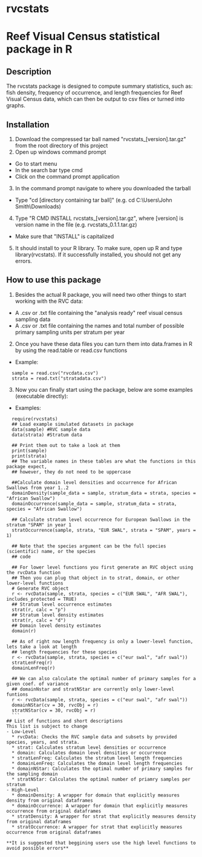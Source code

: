 rvcstats
========

# Reef Visual Census statistical package in R

## Description
The rvcstats package is designed to compute summary statistics, such as: fish density, frequency of occurrence, and length frequencies for Reef Visual Census data, which can then be output to csv files or turned into graphs. 

## Installation 
1. Download the compressed tar ball named "rvcstats_[version].tar.gz" from the root directory of this project
2. Open up windows command prompt 
  * Go to start menu
  * In the search bar type cmd
  * Click on the command prompt application
3. In the command prompt navigate to where you downloaded the tarball
  * Type "cd [directory containing tar ball]" (e.g. cd C:\Users\John Smith\Downloads\)
4. Type "R CMD INSTALL rvcstats\_[version].tar.gz", where [version] is version name in the file (e.g. rvcstats\_0.1.1.tar.gz)
  * Make sure that "INSTALL" is capitalized
5. It should install to your R library. To make sure, open up R and type library(rvcstats). If it successfully installed, you should not get any errors. 

## How to use this package
1. Besides the actual R package, you will need two other things to start working with the RVC data:
  * A .csv or .txt file containing the "analysis ready" reef visual census sampling data
  * A .csv or .txt file containing the names and total number of possible primary sampling units per stratum per year
2. Once you have these data files you can turn them into data.frames in R by using the read.table or read.csv functions
  * Example:
  ``` 
    sample = read.csv("rvcdata.csv")
    strata = read.txt("stratadata.csv")
  ```
3. Now you can finally start using the package, below are some examples (executable directly):
 * Examples:
  ```
	require(rvcstats)
	## Load example simulated datasets in package
	data(sample) #RVC sample data
	data(strata) #Stratum data
	
	## Print them out to take a look at them
	print(sample)
	print(strata)
	## The variable names in these tables are what the functions in this package expect,
	## however, they do not need to be uppercase
	
	##Calculate domain level densities and occurrence for African Swallows from year 1..2
	domainDensity(sample_data = sample, stratum_data = strata, species = "African Swallow")
	domainOccurrence(sample_data = sample, stratum_data = strata, species = "African Swallow")
	
	## Calculate stratum level occurrence for European Swallows in the stratum "SPAM" in year 1
	stratOccurrence(sample, strata, "EUR SWAL", strata = "SPAM", years = 1)
	
	## Note that the species argument can be the full species (scientific) name, or the species
	## code
	
	## For lower level functions you first generate an RVC object using the rvcData function
	## Then you can plug that object in to strat, domain, or other lower-level functions
	# Generate RVC object
	r <- rvcData(sample, strata, species = c("EUR SWAL", "AFR SWAL"), includes_protected = TRUE)
	## Stratum level occurrence estimates
	strat(r, calc = "p")
	## Stratum level density estimates
	strat(r, calc = "d")
	## Domain level density estimates
	domain(r)

	## As of right now length frequency is only a lower-level function, lets take a look at length
	## length frequencies for these species
	r <- rvcData(sample, strata, species = c("eur swal", "afr swal"))
	stratLenFreq(r)
	domainLenFreq(r)
	
	## We can also calculate the optimal number of primary samples for a given coef. of variance
	## domainNstar and stratNStar are currently only lower-level funtions
	r <- rvcData(sample, strata, species = c("eur swal", "afr swal"))
	domainNStar(cv = 30, rvcObj = r)
	stratNStar(cv = 30, rvcObj = r)
    ```
 ## List of functions and short descriptions
 This list is subject to change
 - Low-Level
  	* rvcData: Checks the RVC sample data and subsets by provided species, years, and strata. 
  	* strat: Calculates stratum level densities or occurrence
  	* domain: Calculates domain level densities or occurrence
	* stratLenFreq: Calculates the stratum level length frequencies
	* domainLenFreq: Calculates the domain level length frequencies
	* domainNStar: Calculates the optimal number of primary samples for the sampling domain
	* stratNStar: Calculates the optimal number of priamry samples per stratum
 - High-Level
  	* domainDensity: A wrapper for domain that explicitly measures density from original dataframes
  	* domainOccurrence: A wrapper for domain that explicitly measures occurrence from original dataframes
  	* stratDensity: A wrapper for strat that explicitly measures density from original dataframes
  	* stratOccurrence: A wrapper for strat that explicitly measures occurrence from original dataframes
 
 **It is suggested that beggining users use the high level functions to avoid possible errors**
  
  
